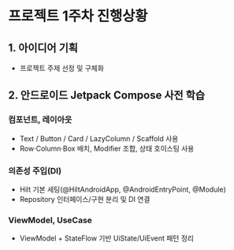 # 프로젝트 1주차 진행상황

## 1. 아이디어 기획
- 프로젝트 주제 선정 및 구체화

## 2. 안드로이드 Jetpack Compose 사전 학습
### 컴포넌트, 레이아웃
- Text / Button / Card / LazyColumn / Scaffold 사용
- Row·Column·Box 배치, Modifier 조합, 상태 호이스팅 사용

### 의존성 주입(DI)
- Hilt 기본 세팅(@HiltAndroidApp, @AndroidEntryPoint, @Module)
- Repository 인터페이스/구현 분리 및 DI 연결

### ViewModel, UseCase
- ViewModel + StateFlow 기반 UiState/UiEvent 패턴 정리